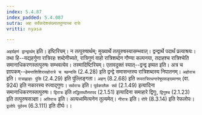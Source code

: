 ```yaml
---
index: 5.4.87
index_padded: 5.4.087
sutra: अहः सर्वैकदेशसंख्यातपुण्याच्च रात्रेः
vritti: nyasa

---
```

`अहर्ग्रहणं द्वान्द्वार्थम्` इति। इष्टिरियम्। न तत्पुरुषार्थम्; मुख्यार्थे तत्पुरुषस्यासम्भवात्। द्वन्द्वार्थे पदार्थं प्रत्याश्रयः। तथा हि--यद्यहर्गुणा रात्रिरहः शब्देनीच्यते, रात्रिगुणं वाहो रात्रिशब्देन गौण्या कल्पनया, तदाहश्च रात्रिश्चेति समानाधिकरणस्तत्पुरुषः सम्भवत्येव। तस्मादिष्टिरियम्। एतावदुक्तं स्यात्--द्वन्द्व इष्यत इति। अत्र च ज्ञापकम्--`हेमन्तशिशिरावहोरात्रे च च्छन्दसि` (2.4.28) इति द्वन्द्वे समासन्तस्य रात्रिशब्दस्य निपातनम्। `अहोरात्रः` इति। `रात्राह्नाहाः पुंसि` (2.4.29) इति पुंल्लिङ्गता। `अहन्` (8.2.68) इति `रूपरात्रिरथन्तरेषूपसङ्ख्यानम्` (वा. 924) इति नकारस्य रुत्वाद्गुणः। `सर्वरात्रः` इति। `पूर्वकालैक सर्व` (2.1.49) इत्यादिना समानाधिकरणस्तत्पुरुषः। `द्विरात्रः` इति `तद्धितार्थोत्तरपद` (2.1.51) इत्यादिना समाहारे द्विगुः, `द्विगुश्च` (2.1.23) इति तत्पुरुषसञ्ज्ञा। `अतिरात्रः` इति। अत्यध्वमित्यनेन तुल्यमेत्। `नीरात्रः` इति। `रोरि` (8.3.14) इति रेफलोपः। `ढ्रलोपे पूर्वस्य` (6.3.111) इति दीर्घः।।